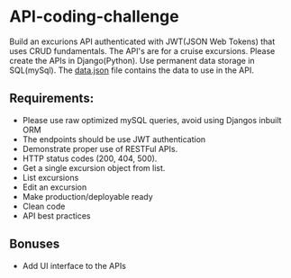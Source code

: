 # API-coding-challenge

Build an excurions API authenticated with JWT(JSON Web Tokens) that uses CRUD fundamentals. The API's are for a cruise excursions. Please create the APIs in Django(Python). Use permanent data storage in SQL(mySql). The [data.json](../master/data.json) file contains the data to use in the API. 

## Requirements:

- Please use raw optimized mySQL queries, avoid using Djangos inbuilt ORM
- The endpoints should be use JWT authentication
- Demonstrate proper use of RESTFul APIs. 
- HTTP status codes (200, 404, 500). 
- Get a single excursion object from list. 
- List excursions
- Edit an excursion
- Make production/deployable ready 
- Clean code
- API best practices 

## Bonuses

- Add UI interface to the APIs
